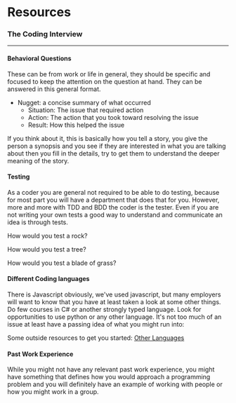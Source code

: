 # Resources

### The Coding Interview

*******

#### Behavioral Questions

These can be from work or life in general, they should be specific and focused
to keep the attention on the question at hand.  They can be answered in this
general format.

- Nugget: a concise summary of what occurred
  - Situation: The issue that required action
  - Action: The action that you took toward resolving the issue
  - Result: How this helped the issue

If you think about it, this is basically how you tell a story, you give the
person a synopsis and you see if they are interested in what you are talking
about then you fill in the details, try to get them to understand the deeper
meaning of the story.

#### Testing

As a coder you are general not required to be able to do testing, because for
most part you will have a department that does that for you.  However, more and
more with TDD and BDD the coder is the tester.  Even if you are not writing your
own tests a good way to understand and communicate an idea is through tests.

How would you test a rock?

How would you test a tree?

How would you test a blade of grass?

#### Different Coding languages

There is Javascript obviously, we've used javascript, but many employers will want
to know that you have at least taken a look at some other things.  Do few courses
in C# or another strongly typed language.  Look for opportunities to use python
or any other language.  It's not too much of an issue at least have a passing
idea of what you might run into:

Some outside resources to get you started:
[Other Languages](./languages)

#### Past Work Experience

While you might not have any relevant past work experience, you might have
something that defines how you would approach a programming problem and you will
definitely have an example of working with people or how you might work in a
group.
